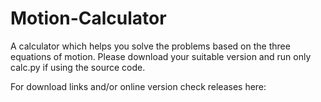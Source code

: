 # Motion-Calculator
A calculator which helps you solve the problems based on the three equations of motion.
Please download your suitable version and run only calc.py if using the source code.


For download links and/or online version check releases here: 
